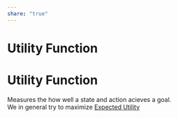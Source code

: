 ```yaml
---  
share: "true"  
---  
```

# Utility Function  
 # Utility Function  
  
Measures the how well a state and action acieves a goal.  
We in general try to maximize [Expected Utility](./Expected%20Utility.md)  
